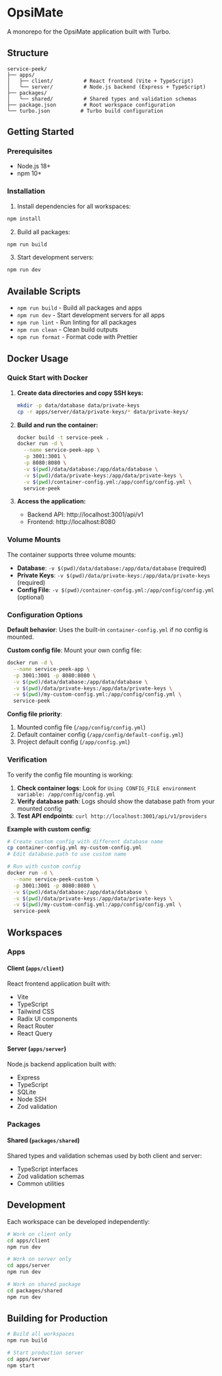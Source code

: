 # OpsiMate

A monorepo for the OpsiMate application built with Turbo.

## Structure

```
service-peek/
├── apps/
│   ├── client/          # React frontend (Vite + TypeScript)
│   └── server/          # Node.js backend (Express + TypeScript)
├── packages/
│   └── shared/          # Shared types and validation schemas
├── package.json         # Root workspace configuration
└── turbo.json          # Turbo build configuration
```

## Getting Started

### Prerequisites

- Node.js 18+ 
- npm 10+

### Installation

1. Install dependencies for all workspaces:
```bash
npm install
```

2. Build all packages:
```bash
npm run build
```

3. Start development servers:
```bash
npm run dev
```

## Available Scripts

- `npm run build` - Build all packages and apps
- `npm run dev` - Start development servers for all apps
- `npm run lint` - Run linting for all packages
- `npm run clean` - Clean build outputs
- `npm run format` - Format code with Prettier

## Docker Usage

### Quick Start with Docker

1. **Create data directories and copy SSH keys:**
   ```bash
   mkdir -p data/database data/private-keys
   cp -r apps/server/data/private-keys/* data/private-keys/
   ```

2. **Build and run the container:**
   ```bash
   docker build -t service-peek .
   docker run -d \
     --name service-peek-app \
     -p 3001:3001 \
     -p 8080:8080 \
     -v $(pwd)/data/database:/app/data/database \
     -v $(pwd)/data/private-keys:/app/data/private-keys \
     -v $(pwd)/container-config.yml:/app/config/config.yml \
     service-peek
   ```

3. **Access the application:**
   - Backend API: http://localhost:3001/api/v1
   - Frontend: http://localhost:8080

### Volume Mounts

The container supports three volume mounts:
- **Database**: `-v $(pwd)/data/database:/app/data/database` (required)
- **Private Keys**: `-v $(pwd)/data/private-keys:/app/data/private-keys` (required)
- **Config File**: `-v $(pwd)/container-config.yml:/app/config/config.yml` (optional)

### Configuration Options

**Default behavior**: Uses the built-in `container-config.yml` if no config is mounted.

**Custom config file**: Mount your own config file:
```bash
docker run -d \
  --name service-peek-app \
  -p 3001:3001 -p 8080:8080 \
  -v $(pwd)/data/database:/app/data/database \
  -v $(pwd)/data/private-keys:/app/data/private-keys \
  -v $(pwd)/my-custom-config.yml:/app/config/config.yml \
  service-peek
```

**Config file priority**:
1. Mounted config file (`/app/config/config.yml`)
2. Default container config (`/app/config/default-config.yml`)
3. Project default config (`/app/config.yml`)

### Verification

To verify the config file mounting is working:

1. **Check container logs**: Look for `Using CONFIG_FILE environment variable: /app/config/config.yml`
2. **Verify database path**: Logs should show the database path from your mounted config
3. **Test API endpoints**: `curl http://localhost:3001/api/v1/providers`

**Example with custom config**:
```bash
# Create custom config with different database name
cp container-config.yml my-custom-config.yml
# Edit database.path to use custom name

# Run with custom config
docker run -d \
  --name service-peek-custom \
  -p 3001:3001 -p 8080:8080 \
  -v $(pwd)/data/database:/app/data/database \
  -v $(pwd)/data/private-keys:/app/data/private-keys \
  -v $(pwd)/my-custom-config.yml:/app/config/config.yml \
  service-peek
```

## Workspaces

### Apps

#### Client (`apps/client`)
React frontend application built with:
- Vite
- TypeScript
- Tailwind CSS
- Radix UI components
- React Router
- React Query

#### Server (`apps/server`)
Node.js backend application built with:
- Express
- TypeScript
- SQLite
- Node SSH
- Zod validation

### Packages

#### Shared (`packages/shared`)
Shared types and validation schemas used by both client and server:
- TypeScript interfaces
- Zod validation schemas
- Common utilities

## Development

Each workspace can be developed independently:

```bash
# Work on client only
cd apps/client
npm run dev

# Work on server only
cd apps/server
npm run dev

# Work on shared package
cd packages/shared
npm run dev
```

## Building for Production

```bash
# Build all workspaces
npm run build

# Start production server
cd apps/server
npm start
``` 
